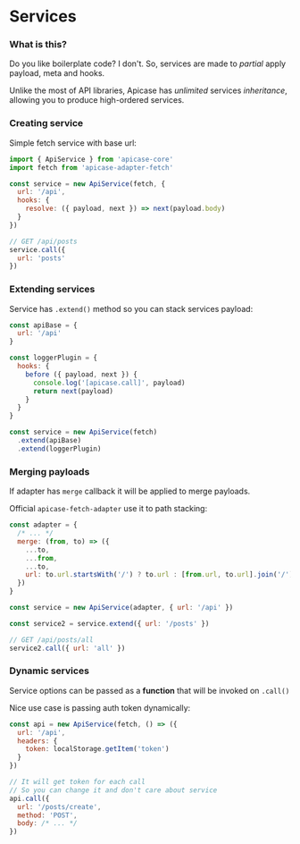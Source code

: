 # Services

### What is this?

Do you like boilerplate code? I don't. So, services are made to _partial_ apply payload, meta and hooks.

Unlike the most of API libraries, Apicase has _unlimited_ services _inheritance_, allowing you to produce high-ordered services.

### Creating service

Simple fetch service with base url:

```javascript
import { ApiService } from 'apicase-core'
import fetch from 'apicase-adapter-fetch'

const service = new ApiService(fetch, {
  url: '/api',
  hooks: {
    resolve: ({ payload, next }) => next(payload.body)
  }
})

// GET /api/posts
service.call({ 
  url: 'posts' 
})
```

### Extending services

Service has `.extend()` method so you can stack services payload:

```javascript
const apiBase = {
  url: '/api'
}

const loggerPlugin = {
  hooks: { 
    before ({ payload, next }) {
      console.log('[apicase.call]', payload)
      return next(payload)
    }
  }
}

const service = new ApiService(fetch)
  .extend(apiBase)
  .extend(loggerPlugin)
```

### Merging payloads

If adapter has `merge` callback it will be applied to merge payloads.

Official `apicase-fetch-adapter` use it to path stacking:

```javascript
const adapter = {
  /* ... */
  merge: (from, to) => ({ 
    ...to, 
    ...from, 
    ...to, 
    url: to.url.startsWith('/') ? to.url : [from.url, to.url].join('/') 
  })
}

const service = new ApiService(adapter, { url: '/api' })

const service2 = service.extend({ url: '/posts' })

// GET /api/posts/all
service2.call({ url: 'all' })
```

### Dynamic services

Service options can be passed as a **function** that will be invoked on `.call()`

Nice use case is passing auth token dynamically:

```javascript
const api = new ApiService(fetch, () => ({
  url: '/api',
  headers: {
    token: localStorage.getItem('token')
  }
})

// It will get token for each call 
// So you can change it and don't care about service
api.call({ 
  url: '/posts/create', 
  method: 'POST', 
  body: /* ... */ 
})
```



